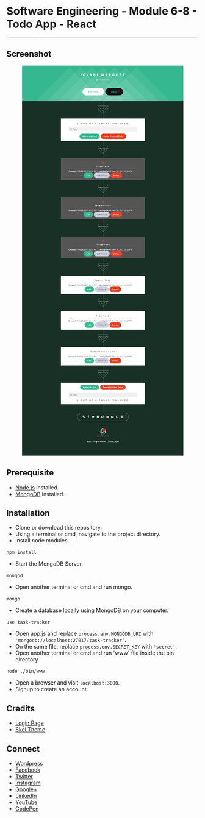 # Software Engineering - Module 6-8 - Todo App - React
---

## Screenshot
<p align="center">
  <img src="https://raw.githubusercontent.com/jovanidash21/coen3463-todoapp-t6/master/screenshot.png">
</p>

## Prerequisite
* [Node.js](https://nodejs.org/en/) installed.
* [MongoDB](https://www.mongodb.com/) installed.

## Installation
* Clone or download this repository.
* Using a terminal or cmd, navigate to the project directory.
* Install node modules.
```
npm install
```
* Start the MongoDB Server.
```
mongod
``` 
* Open another terminal or cmd and run mongo.
```
mongo
``` 
* Create a database locally using MongoDB on your computer.
```
use task-tracker
```
* Open app.js and replace ```process.env.MONGODB_URI``` with ```'mongodb://localhost:27017/task-tracker'```.
* On the same file, replace ```process.env.SECRET_KEY``` with ```'secret'```.
* Open another terminal or cmd and run 'www' file inside the bin directory.
```
node ./bin/www
```
* Open a browser and visit ```localhost:3000```.
* Signup to create an account.

## Credits
- [Login Page](http://codepen.io/andytran/pen/GJOBZj)
- [Skel Theme](https://html5up.net/uploads/demos/overflow/)

## Connect
- [Wordpress](https://jovaniwarguez.wordpress.com/)
- [Facebook](https://facebook.com/jovani.cadornawarguez)
- [Twitter](https://twitter.com/jovanidash21)
- [Instagram](https://www.instagram.com/jovanidash21/)
- [Google+](https://plus.google.com/u/0/104385173780051504413)
- [LinkedIn](https://www.linkedin.com/in/jovani-warguez-827a8a11b?trk=nav_responsive_tab_profile_pic)
- [YouTube](https://www.youtube.com/channel/UCNiVxhbJ6Ku9keIjkQX3RRQ)
- [CodePen](http://codepen.io/jovanidash21/)

